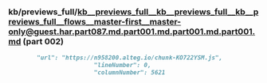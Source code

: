### kb/previews_full/kb__previews_full__kb__previews_full__kb__previews_full__flows__master-first__master-only@guest.har.part087.md.part001.md.part001.md.part001.md (part 002)

```md
        "url": "https://n958200.alteg.io/chunk-KO722YSM.js",
                        "lineNumber": 0,
                        "columnNumber": 5621
      
```

```

